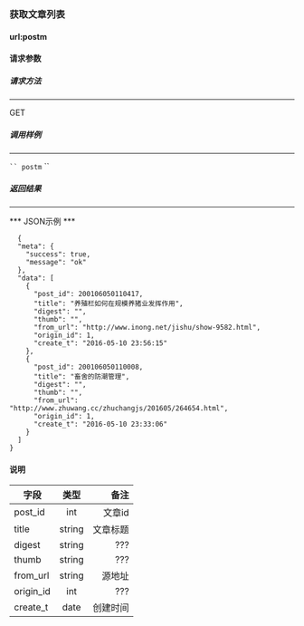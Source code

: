 ### 获取文章列表

#### url:postm

#### 请求参数

##### 请求方法

---

GET

##### 调用样例

---

` ``
postm
` ``

##### 返回结果

---

*** JSON示例 ***

```
  {
  "meta": {
    "success": true,
    "message": "ok"
  },
  "data": [
    {
      "post_id": 200106050110417,
      "title": "养殖栏如何在规模养猪业发挥作用",
      "digest": "",
      "thumb": "",
      "from_url": "http://www.inong.net/jishu/show-9582.html",
      "origin_id": 1,
      "create_t": "2016-05-10 23:56:15"
    },
    {
      "post_id": 200106050110008,
      "title": "畜舍的防潮管理",
      "digest": "",
      "thumb": "",
      "from_url": "http://www.zhuwang.cc/zhuchangjs/201605/264654.html",
      "origin_id": 1,
      "create_t": "2016-05-10 23:33:06"
    }  
  ]
}
```

#### 说明

|字段     |类型     |备注
|---------|:------:|-------:|
|post_id     |int  |文章id   |
|title     |string  |文章标题  |
|digest     |string  |???  |
|thumb     |string  |???  |
|from_url     |string  |源地址  |
|origin_id     |int  |???  |
|create_t     |date  |创建时间  |


